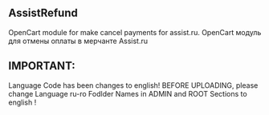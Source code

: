 ## AssistRefund
OpenCart module for make cancel payments for assist.ru. 
OpenCart модуль для отмены оплаты в мерчанте Assist.ru

## IMPORTANT:
Language Code has been changes to english!
BEFORE UPLOADING, please change Language ru-ro Fodlder Names 
in ADMIN and ROOT Sections to english !
